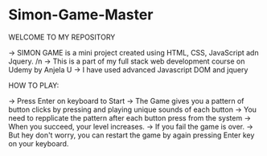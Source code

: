 # Simon-Game-Master

WELCOME TO MY REPOSITORY

-> SIMON GAME is a mini project created using HTML, CSS, JavaScript adn Jquery. /n
-> This is a part of my full stack web development course on Udemy by Anjela U
-> I have used advanced Javascript DOM and jquery

HOW TO PLAY:

-> Press Enter on keyboard to Start
-> The Game gives you a pattern of button clicks by pressing and playing unique sounds of each button
-> You need to repplicate the pattern after each button press from the system
-> When you succeed, your level increases.
-> If you fail the game is over.
-> But hey don't worry, you can restart the game by again pressing Enter key on your keyboard.
